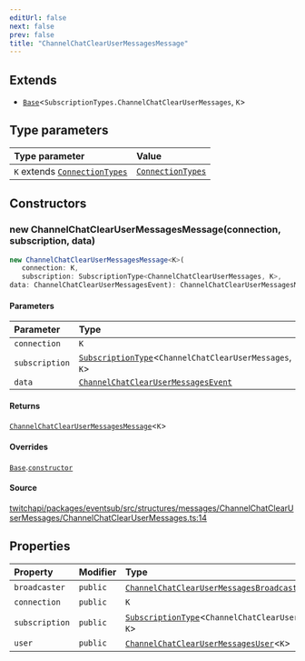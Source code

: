```yaml
---
editUrl: false
next: false
prev: false
title: "ChannelChatClearUserMessagesMessage"
---
```


## Extends

- [`Base`](/api/eventsub/classes/base/)\<`SubscriptionTypes.ChannelChatClearUserMessages`, `K`\>

## Type parameters

| Type parameter | Value |
| :------ | :------ |
| `K` extends [`ConnectionTypes`](/api/eventsub/type-aliases/connectiontypes/) | [`ConnectionTypes`](/api/eventsub/type-aliases/connectiontypes/) |

## Constructors

### new ChannelChatClearUserMessagesMessage(connection, subscription, data)

```ts
new ChannelChatClearUserMessagesMessage<K>(
   connection: K, 
   subscription: SubscriptionType<ChannelChatClearUserMessages, K>, 
data: ChannelChatClearUserMessagesEvent): ChannelChatClearUserMessagesMessage<K>
```

#### Parameters

| Parameter | Type |
| :------ | :------ |
| `connection` | `K` |
| `subscription` | [`SubscriptionType`](/api/eventsub/type-aliases/subscriptiontype/)\<`ChannelChatClearUserMessages`, `K`\> |
| `data` | [`ChannelChatClearUserMessagesEvent`](/api/eventsub/interfaces/channelchatclearusermessagesevent/) |

#### Returns

[`ChannelChatClearUserMessagesMessage`](/api/eventsub/classes/channelchatclearusermessagesmessage/)\<`K`\>

#### Overrides

[`Base`](/api/eventsub/classes/base/).[`constructor`](/api/eventsub/classes/base/#constructors)

#### Source

[twitchapi/packages/eventsub/src/structures/messages/ChannelChatClearUserMessages/ChannelChatClearUserMessages.ts:14](https://github.com/pablornc/twitchapi//blob/8695acad106a836c1f0fc4c57a113f17adce41f0/packages/eventsub/src/structures/messages/ChannelChatClearUserMessages/ChannelChatClearUserMessages.ts#L14)

## Properties

| Property | Modifier | Type | Inherited from |
| :------ | :------ | :------ | :------ |
| `broadcaster` | `public` | [`ChannelChatClearUserMessagesBroadcaster`](/api/eventsub/classes/channelchatclearusermessagesbroadcaster/)\<`K`\> | - |
| `connection` | `public` | `K` | [`Base`](/api/eventsub/classes/base/).`connection` |
| `subscription` | `public` | [`SubscriptionType`](/api/eventsub/type-aliases/subscriptiontype/)\<`ChannelChatClearUserMessages`, `K`\> | [`Base`](/api/eventsub/classes/base/).`subscription` |
| `user` | `public` | [`ChannelChatClearUserMessagesUser`](/api/eventsub/classes/channelchatclearusermessagesuser/)\<`K`\> | - |
